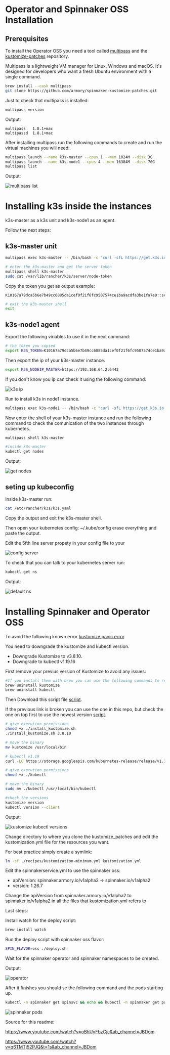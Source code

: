 # Operator and Spinnaker OSS Installation

## Prerequisites

To install the Operator OSS you need a tool called [multipass](https://multipass.run/) and the [kustomize-patches](https://github.com/armory/spinnaker-kustomize-patches) repository.

Multipass is a lightweight VM manager for Linux, Windows and macOS. It's designed for developers who want a fresh Ubuntu environment with a single command.

```bash
brew install --cask multipass
git clone https://github.com/armory/spinnaker-kustomize-patches.git
```

Just to check that multipass is installed:
```bash
multipass version
```

Output:
``` ssh
multipass   1.8.1+mac
multipassd  1.8.1+mac
```

After installing multipass run the following commands to create and run the virtual machines you will need:

```bash
multipass launch --name k3s-master --cpus 1 --mem 1024M --disk 3G
multipass launch --name k3s-node1 --cpus 4 --mem 16384M --disk 70G
multipass list
```
Output:

![multipass list](./imgs/multipass_list.png)

# Installing k3s inside the instances

k3s-master as a k3s unit and k3s-node1 as an agent.

Follow the next steps:

## k3s-master unit

```bash
multipass exec k3s-master -- /bin/bash -c "curl -sfL https://get.k3s.io | K3S_KUBECONFIG_MODE=644 INSTALL_K3S_VERSION="v1.19.16+k3s1" sh -"

# enter the k3s-master and get the server token
multipass shell k3s-master
sudo cat /var/lib/rancher/k3s/server/node-token
```

Copy the token you get as output example:
```
K10167a79dca5b6e7b49cc6885da1cef0f21f6fc9507574ce1ba9acdfa3be1fa7e0::server:20bb9739745f78abd0ef986203499c7
```
```bash
# exit the k3s-master shell
exit
```

## k3s-node1 agent

Export the following viriables to use it in the next command:

```bash
# the token you copied
export K3S_TOKEN=K10167a79dca5b6e7b49cc6885da1cef0f21f6fc9507574ce1ba9acdfa3be1fa7e0::server:20bb9739745f78abd0ef986203499c7
```

Then export the ip of your k3s-master instance.

```bash
export K3S_NODEIP_MASTER=https://192.168.64.2:6443
```

If you don't know you ip can check it using the following command:

![k3s ip](./imgs/multipass_listIP.png)


Run to install k3s in node1 instance.

```bash
multipass exec k3s-node1 -- /bin/bash -c "curl -sfL https://get.k3s.io | INSTALL_K3S_VERSION="v1.19.16+k3s1" K3S_TOKEN=${K3S_TOKEN} K3S_URL=${K3S_NODEIP_MASTER} sh - "
```

Now enter the shell of your k3s-master instance and run the following command to check the comunication of the two instances through kubernetes.

```bash
multipass shell k3s-master

#inside k3s-master
kubectl get nodes
```

Output:

![get nodes](./imgs/get_nodes.png)

## seting up kubeconfig

Inside k3s-master run:

```bash
cat /etc/rancher/k3s/k3s.yaml
```
Copy the output and exit the k3s-master shell.

Then open your kubernetes config: ~/.kube/config erase everything and paste the output.

Edit the 5fth line server propety in your config file to your <k3s-master instance>

![config server](./imgs/config_screen.png)

To check that you can talk to your kubernetes server run:

```bash
kubectl get ns
```

Output:

![default ns](./imgs/default_ns.png)

# Installing Spinnaker and Operator OSS

To avoid the following known error [kustomize panic error](https://docs.armory.io/armory-enterprise/installation/armory-operator/op-troubleshooting/#kustomize-panic-error).

You need to downgrade the kustomize and kubectl version.

- Downgrade Kustomize to v3.8.10.
- Downgrade to kubectl v1.19.16

First remove your previus version of Kustomize to avoid any issues:

```bash
#If you install them with brew you can use the following commands to remove them
brew uninstall kustomize
brew uninstall kubectl
```

Then Download this script file [script](https://github.com/kubernetes-sigs/kustomize/blob/master/hack/install_kustomize.sh).

If the previous link is broken you can use the one in this repo, but check the one on top first to use the newest version [script](./scripts/install_kustomize.sh).

```bash
# give execution permissions
chmod +x ./install_kustomize.sh
./install_kustomize.sh 3.8.10

# move the binary
mv kustomize /usr/local/bin

# kubectl v1.19
curl -LO https://storage.googleapis.com/kubernetes-release/release/v1.19.0/bin/darwin/amd64/kubectl

# give execution permissions
chmod +x ./kubectl

# move the binary
sudo mv ./kubectl /usr/local/bin/kubectl

#check the versions
kustomize version
kubectl version --client
```

Output:

![kustomize kubectl versions](./imgs/kustomize_kubectl_versions.png)

Change directory to where you clone the kustomize_patches and edit the kustomization.yml file for the resources you want.

For best practice simply create a symlink:

```bash
ln -sf ./recipes/kustomization-minimum.yml kustomization.yml
```
Edit the spinnakerservice.yml to use the spinnaker oss:

- apiVersion: spinnaker.armory.io/v1alpha2 -> spinnaker.io/v1alpha2
- version: 1.26.7

Change the apiVersion from spinnaker.armory.io/v1alpha2 to spinnaker.io/v1alpha2 in all the files that kustomization.yml refers to

Last steps:

Install watch for the deploy script:

```bash
brew install watch
```

Run the deploy script with spinnaker oss flavor:

```bash
SPIN_FLAVOR=oss ./deploy.sh
```

Wait for the spinnaker operator and spinnaker namespaces to be created.

Output:

![operator](imgs/operator.png)

After it finishes you should se the following command and the pods starting up.
```bash
kubectl -n spinnaker get spinsvc && echo && kubectl -n spinnaker get pods
```
![spinnaker pods](imgs/spinnaker_pods.png)

Source for this readme:

https://www.youtube.com/watch?v=oBhUyFbzCjc&ab_channel=JBDom

https://www.youtube.com/watch?v=q6TMTj52PJQ&t=1s&ab_channel=JBDom
